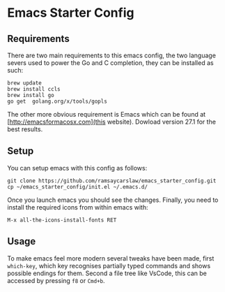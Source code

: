 # Emacs Starter Config

## Requirements

There are two main requirements to this emacs config, the two language severs used to power the Go and C completion, they can be installed as such:

```bash:
brew update
brew install ccls
brew install go
go get  golang.org/x/tools/gopls
```

The other more obvious requirement is Emacs which can be found at [http://emacsformacosx.com](this website). Dowload version 27.1 for the best results.

## Setup 

You can setup emacs with this config as follows:

```bash:
git clone https://github.com/ramsaycarslaw/emacs_starter_config.git
cp ~/emacs_starter_config/init.el ~/.emacs.d/
```

Once you launch emacs you should see the changes. Finally, you need to install the required icons from within emacs with:

```
M-x all-the-icons-install-fonts RET
```

## Usage

To make emacs feel more modern several tweaks have been made, first `which-key`, which key recognises partially typed commands and shows possible endings for them. Second a file tree like VsCode, this can be accessed by pressing `f8` or `Cmd+b`.
